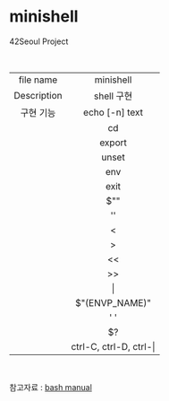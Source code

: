 # minishell
42Seoul Project

<br>

|||
|:-:|:-:|
|file name|minishell|
|Description|shell 구현|
|구현 기능|echo [-n] text
||cd|
||export|
||unset|
||env|
||exit|
||$""|
||''|
||\< |
||\>|
||<< |
||\>\>|
||\||
||$"(ENVP_NAME)"|
||' '|
||$?|
||ctrl-C, ctrl-D, ctrl-\|
<br>

참고자료 : [bash manual](https://www.gnu.org/savannah-checkouts/gnu/bash/manual/)
<br>
